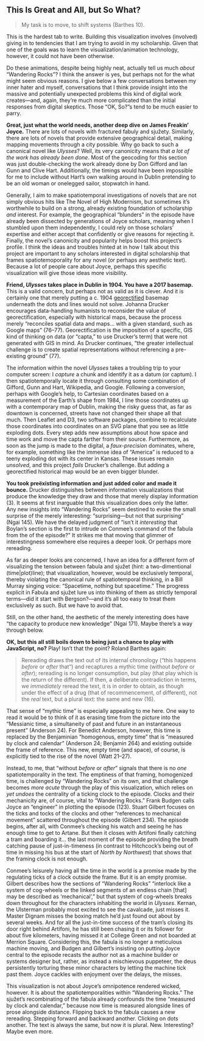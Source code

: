 ## This Is Great and All, but So What?

>My task is to move, to shift systems (Barthes 10).

This is the hardest tab to write. Building this visualization involves
(involved) giving in to tendencies that I am trying to avoid in my scholarship.
Given that one of the goals was to learn the visualization/animation
technology, however, it could not have been otherwise.

Do these animations, despite being highly neat, actually tell us much _about_
“Wandering Rocks”? I think the answer is yes, but perhaps not for the what
might seem obvious reasons. I give below a few conversations between my inner
hater and myself, conversations that I think provide insight into the massive
and potentially unexpected problems this kind of digital work creates—and,
again, they’re much more complicated than the initial responses from digital
skeptics. Those “OK, So?”s tend to be much easier to parry.

**Great, just what the world needs, another deep dive on James Freakin’
    Joyce.** There are lots of novels with fractured fabuly and sjužety.
    Similarly, there are lots of novels that provide extensive geographical
    detail, making mapping movements through a city possible. Why go back to
    such a canonical novel like _Ulysses_? Well, its very canonicity means that
    _a lot of the work has already been done_. Most of the geocoding for this
    section was just double-checking the work already done by Don Gifford and
    Ian Gunn and Clive Hart. Additionally, the timings would have been
    impossible for me to include without Hart’s own walking around in Dublin
    pretending to be an old woman or onelegged sailor, stopwatch in hand.
    
Generally, I aim to make spatiotemporal investigations of novels that are not
simply obvious hits like The Novel of High Modernism, but sometimes it’s
worthwhile to build on a strong, already existing foundation of scholarship
_and_ interest. For example, the geographical “blunders” in the episode have
already been dissected by generations of Joyce scholars, meaning when I
stumbled upon them independently, I could rely on those scholars’ expertise and
either accept that confidently or give reasons for rejecting it. Finally, the
novel’s canonicity  and popularity helps boost this project’s profile. I think
the ideas and troubles hinted at in how I talk about this project are important
to any scholars interested in digital scholarship that frames
spatiotemoporality for any novel (or perhaps any aesthetic text). Because a lot of
people care about Joyce, perhaps this specific visualization will give those
ideas more visibility.

**Friend, _Ulysses_ takes place in Dublin in 1904. You have a 2017 basemap.**
    This is a valid concern, but perhaps not as valid as it is clever. And it
    is certainly one that merely putting a c. 1904
    [georectified](http://support.esri.com/other-resources/gis-dictionary/term/georectification)
    basemap underneath the dots and lines would not solve.  Johanna Drucker
    encourages data-handling humanists to reconsider the value of
    georectification, especially with historical maps, because the process merely
    “reconciles spatial data and maps… with a given standard, such as Google
    maps” (76–77). Georectification is the imposition of a specific, GIS kind of
    thinking on data (or “capta,” to use Drucker’s term) that were not
    generated with GIS in mind. As Drucker continues, “the greater intellectual
    challenge is to create spatial representations without referencing a
    pre-existing ground” (77). 
    
The information within the novel _Ulysses_ takes a troubling trip to your
computer screen: I _capture_ a chunk and identify it as a datum (or captum). I
then spatiotemporally locate it through consulting some combination of Gifford,
Gunn and Hart, Wikipedia, and Google. Following a conversion, perhaps with
Google’s help, to Cartesian coordinates based on a measurement of the Earth’s
shape from 1984, I line those coordinates up with a contemporary map of Dublin,
making the risky guess that, as far as downtown is concerned, streets have not
changed their shape all that much. Then Leaflet and D3, two software packages,
combine to recalculate those coordinates into coordinates on an SVG plane that
you see as little exploding dots. Every step adds new assumptions about how
space and time work and move the capta farther from their source.  Furthermore,
as soon as the jump is made to the digital, a _faux-precision_ dominates,
where, for example, something like the immense idea of “America” is reduced to
a teeny exploding dot with its center in Kansas. These issues remain
_unsolved_, and this project _fails_ Drucker’s challenge. But adding a
georectified historical map would be an even bigger blunder.

**You took preëxisting information and just added color and made it bounce.**
    Drucker distinguishes between information visualizations that produce the
    knowledge they draw and those that merely display information (3). It seems
    at first inarguable that this visualization does only the latter. Any new
    insights into “Wandering Rocks” seem destined to evoke the small surprise
    of the merely interesting: “surprising—but not that surprising” (Ngai 145).
    We have the delayed judgment of “isn’t it _interesting_ that Boylan’s
    section is the first to intrude on Conmee’s command of the fabula from the
    of the episode?” It strikes me that moving that glimmer of interestingness
    somewhere else requires a deeper look. Or perhaps more rereading. 
    
As far as deeper looks are concerned, I have an idea for a different form of
visualizing the tension between fabula and sjužet (hint: a two-dimentional
(time|plot)line); that visualization, however, would be exclusively temporal,
thereby violating the canonical rule of spatiotemporal thinking, in a Bill
Murray singing voice: “Spacetime, nothing but spacetime.” The progress explicit
in Fabula and sjužet lure us into thinking of them as strictly temporal
terms—did it start with Bergson?—and it’s all too easy to treat them exclusively as such.
But we have to avoid that.

Still, on the other hand, the aesthetic of the merely interesting does have
“the capacity to produce new knowledge” (Ngai 171). Maybe there’s a way through below.

**OK, but this all still boils down to being just a chance to play with
    JavaScript, no?** Play! Isn’t that the point? Roland Barthes again:

> Rereading draws the text out of its internal chronology (“this happens
> _before_ or _after_ that”) and recaptures a mythic time (without _before_ or
> _after_); rereading is no longer consumption, but play (that play which is
> the return of the different). If then, a deliberate contradiction in terms,
> we _immediately_ reread the text, it is in order to obtain, as though under
> the effect of a drug (that of recommencement, of different), not the _real_
> text, but a plural text: the same and new (16).

That sense of “mythic time” is especially appealing to me here. One way to read
it would be to think of it as erasing time from the picture into the “Messianic
time, a simultaneity of past and future in an instantaneous present” (Anderson
24). For Benedict Anderson, however, this time is replaced by the Benjaminian
“homogenous, empty time” that is “measured by clock and calendar” (Anderson 24;
Benjamin 264) and existing outside the frame of reference. This new, empty
time (and space), of course, is explicitly tied to the rise of the novel (Watt
21–27). 

Instead, to me, that “without _before_ or _after_” signals that there is no
_one_ spatiotemporality in the text.  The emptiness of that framing,
homogenized time, is challenged by “Wandering Rocks” on its own, and that
challenge becomes _more acute_ through the play of this visualization, which
relies on _yet undoes_ the centrality of a ticking clock to the episode. Clocks
and their mechanicity are, of course, vital to “Wandering Rocks.” Frank Budgen
calls Joyce an “engineer” in plotting the episode (123). Stuart Gilbert focuses
on the ticks and tocks of the clocks and other “references to mechanical
movement” scattered throughout the episode (Gilbert 234). The episode begins,
after all, with Conmee’s checking his watch and seeing he has enough time to
get to Artane. But then it closes with Artifoni finally catching a tram and
boarding it… the last moment of the episode providing the breath catching pause
of just-in-timeness (in contrast to Hitchcock’s being out of time in missing
his bus at the start of _North by Northwest_) that shows that the framing clock
is not enough.

Conmee’s leisurely having all the time in the world is a promise made by the
regulating ticks of a clock outside the frame. But it is an empty promise.
Gilbert describes how the sections of “Wandering Rocks” “interlock like a
system of cog-wheels or the linked segments of an endless chain [that] may be
described as ‘mechanical’,” but that system of cog-wheels breaks down
throughout for the characters inhabiting the world in _Ulysses_.  Kernan, the
Ulsterman probably most excited to see the cavalcade, just misses it. Master
Dignam misses the boxing match he’d just found out about by several weeks. And
for all the just-in-time success of the tram’s closing its door right behind
Artifoni, he has still been chasing it or its follower for about five
kilometers, having missed it at College Green and not boarded at Merrion
Square.  Considering this, the fabula is no longer a meticulous machine moving,
and Budgen and Gilbert’s insisting on putting Joyce central to the episode
recasts the author not as a machine builder or systems designer but, rather, as
instead a mischievous puppeteer, the deus persistently torturing these minor
characters by letting the machine tick past them. Joyce cackles with enjoyment
over the delays, the misses.

This visualization is not about Joyce’s omnipotence rendered wicked, however.
It is about the spatiotemporalities within “Wandering Rocks.” The sjužet’s
recombinating of the fabula already confounds the time “measured by clock and
calendar,” because now time is measured alongside lines of prose alongside
distance. Flipping back to the fabula causes a new rereading. Stepping forward
and backward another. Clicking on dots another. The text is always the same,
but now it is plural. New. Interesting?  Maybe even more.
